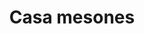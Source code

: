 ---
layout: 
title: Casa mesones
tipo: Diseño editorial
descripcion: Cartel de talleres, para CASA MESONES
imagen: Cartel-de-casa-mesones-anuncia-nuevos-talleres
---